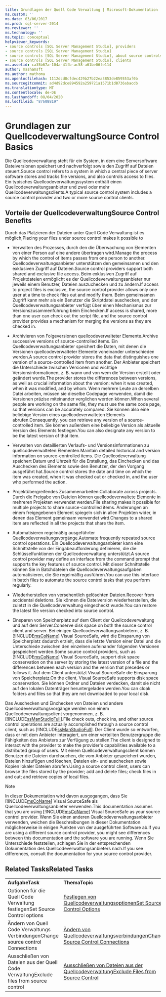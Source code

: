 ```yaml
---
title: Grundlagen der Quell Code Verwaltung | Microsoft-Dokumentation
ms.custom: ''
ms.date: 03/06/2017
ms.prod: sql-server-2014
ms.reviewer: ''
ms.technology: ''
ms.topic: conceptual
helpviewer_keywords:
- source controls [SQL Server Management Studio], providers
- source controls [SQL Server Management Studio]
- source controls [SQL Server Management Studio], about source controls
- source controls [SQL Server Management Studio], clients
ms.assetid: ca35b67a-104a-41fb-ac58-a61be06fe114
author: mashamsft
ms.author: mathoma
ms.openlocfilehash: 1112dcd8cfdec429b27b22ea3853de859553af0b
ms.sourcegitcommit: ad4d92dce894592a259721a1571b1d8736abacdb
ms.translationtype: MT
ms.contentlocale: de-DE
ms.lasthandoff: 08/04/2020
ms.locfileid: "87608819"
---
```

# <a name="source-control-basics"></a><span data-ttu-id="d7fad-102">Grundlagen zur Quellcodeverwaltung</span><span class="sxs-lookup"><span data-stu-id="d7fad-102">Source Control Basics</span></span>
  <span data-ttu-id="d7fad-103">Die Quellcodeverwaltung steht für ein System, in dem eine Serversoftware Dateiversionen speichert und nachverfolgt sowie den Zugriff auf Dateien steuert.</span><span class="sxs-lookup"><span data-stu-id="d7fad-103">Source control refers to a system in which a central piece of server software stores and tracks file versions, and also controls access to files.</span></span> <span data-ttu-id="d7fad-104">Ein typisches Quellcodeverwaltungssystem enthält einen Quellcodeverwaltungsanbieter und zwei oder mehr Quellcodeverwaltungsclients.</span><span class="sxs-lookup"><span data-stu-id="d7fad-104">A typical source control system includes a source control provider and two or more source control clients.</span></span>  
  
## <a name="source-control-benefits"></a><span data-ttu-id="d7fad-105">Vorteile der Quellcodeverwaltung</span><span class="sxs-lookup"><span data-stu-id="d7fad-105">Source Control Benefits</span></span>  
 <span data-ttu-id="d7fad-106">Durch das Platzieren der Dateien unter Quell Code Verwaltung ist es möglich,</span><span class="sxs-lookup"><span data-stu-id="d7fad-106">Placing your files under source control makes it possible to</span></span>  
  
-   <span data-ttu-id="d7fad-107">Verwalten des Prozesses, durch den die Überwachung von Elementen von einer Person auf eine andere übertragen wird.</span><span class="sxs-lookup"><span data-stu-id="d7fad-107">Manage the process by which the control of items passes from one person to another.</span></span> <span data-ttu-id="d7fad-108">Quellcodeverwaltungsanbieter unterstützen den gemeinsamen und den exklusiven Zugriff auf Dateien.</span><span class="sxs-lookup"><span data-stu-id="d7fad-108">Source control providers support both shared and exclusive file access.</span></span> <span data-ttu-id="d7fad-109">Beim exklusiven Zugriff auf Projektdateien ermöglicht es der Quellcodeverwaltungsanbieter nur jeweils einem Benutzer, Dateien auszuchecken und zu ändern.</span><span class="sxs-lookup"><span data-stu-id="d7fad-109">If access to project files is exclusive, the source control provider allows only one user at a time to check files out and modify them.</span></span> <span data-ttu-id="d7fad-110">Beim gemeinsamen Zugriff kann mehr als ein Benutzer die Skriptdatei auschecken, und der Quellcodeverwaltungsanbieter verfügt über einen Mechanismus zur Versionszusammenführung beim Einchecken.</span><span class="sxs-lookup"><span data-stu-id="d7fad-110">If access is shared, more than one user can check out the script file, and the source control provider provides a mechanism for merging the versions as they are checked in.</span></span>  
  
-   <span data-ttu-id="d7fad-111">Archivieren von Folgeversionen quellcodeverwalteter Elemente.</span><span class="sxs-lookup"><span data-stu-id="d7fad-111">Archive successive versions of source-controlled items.</span></span> <span data-ttu-id="d7fad-112">Ein Quellcodeverwaltungsanbieter speichert die Daten, mit denen die Versionen quellcodeverwalteter Elemente voneinander unterschieden werden.</span><span class="sxs-lookup"><span data-stu-id="d7fad-112">A source control provider stores the data that distinguishes one version of a source-controlled item from another.</span></span> <span data-ttu-id="d7fad-113">Der Anbieter speichert die Unterschiede zwischen Versionen und wichtige Versionsinformationen, z. B. wann und von wem die Version erstellt oder geändert wurde.</span><span class="sxs-lookup"><span data-stu-id="d7fad-113">The provider stores the differences between versions, as well as crucial information about the version: when it was created, when it was modified, and by whom.</span></span> <span data-ttu-id="d7fad-114">Wenn mehrere Leute an derselben Datei arbeiten, müssen sie dieselbe Codepage verwenden, damit die Versionen präzise miteinander verglichen werden können.</span><span class="sxs-lookup"><span data-stu-id="d7fad-114">When several people are working on the same file, they must use the same code page, so that versions can be accurately compared.</span></span> <span data-ttu-id="d7fad-115">Sie können also eine beliebige Version eines quellcodeverwalteten Elements abrufen.</span><span class="sxs-lookup"><span data-stu-id="d7fad-115">Consequently, you can retrieve any version of a source-controlled item.</span></span> <span data-ttu-id="d7fad-116">Sie können außerdem eine beliebige Version als aktuelle Version des Elements festlegen.</span><span class="sxs-lookup"><span data-stu-id="d7fad-116">You can also designate any version to be the latest version of that item.</span></span>  
  
-   <span data-ttu-id="d7fad-117">Verwalten von detaillierten Verlaufs- und Versionsinformationen zu quellcodeverwalteten Elementen.</span><span class="sxs-lookup"><span data-stu-id="d7fad-117">Maintain detailed historical and version information on source-controlled items.</span></span> <span data-ttu-id="d7fad-118">Die Quellcodeverwaltung speichert Datum und Uhrzeit für die Erstellung, das Einchecken und das Auschecken des Elements sowie den Benutzer, der den Vorgang ausgeführt hat.</span><span class="sxs-lookup"><span data-stu-id="d7fad-118">Source control stores the date and time on which the item was created, when it was checked out or checked in, and the user who performed the action.</span></span>  
  
-   <span data-ttu-id="d7fad-119">Projektübergreifendes Zusammenarbeiten.</span><span class="sxs-lookup"><span data-stu-id="d7fad-119">Collaborate across projects.</span></span> <span data-ttu-id="d7fad-120">Durch die Freigabe von Dateien können quellcodeverwaltete Elemente in mehreren Projekten verwendet werden.</span><span class="sxs-lookup"><span data-stu-id="d7fad-120">File sharing makes it possible for multiple projects to share source-controlled items.</span></span> <span data-ttu-id="d7fad-121">Änderungen an einem freigegebenen Element spiegeln sich in allen Projekten wider, in denen das Element gemeinsam verwendet wird.</span><span class="sxs-lookup"><span data-stu-id="d7fad-121">Changes to a shared item are reflected in all the projects that share the item.</span></span>  
  
-   <span data-ttu-id="d7fad-122">Automatisieren regelmäßig ausgeführter Quellcodeverwaltungsvorgänge.</span><span class="sxs-lookup"><span data-stu-id="d7fad-122">Automate frequently repeated source control operations.</span></span> <span data-ttu-id="d7fad-123">Ein Quellcodeverwaltungsanbieter kann eine Schnittstelle von der Eingabeaufforderung definieren, die die Schlüsselfunktionen der Quellcodeverwaltung unterstützt.</span><span class="sxs-lookup"><span data-stu-id="d7fad-123">A source control provider may define an interface from the command prompt that supports the key features of source control.</span></span> <span data-ttu-id="d7fad-124">Mit dieser Schnittstelle können Sie in Batchdateien die Quellcodeverwaltungsaufgaben automatisieren, die Sie regelmäßig ausführen.</span><span class="sxs-lookup"><span data-stu-id="d7fad-124">You can use this interface in batch files to automate the source control tasks that you perform regularly.</span></span>  
  
-   <span data-ttu-id="d7fad-125">Wiederherstellen von versehentlich gelöschten Dateien.</span><span class="sxs-lookup"><span data-stu-id="d7fad-125">Recover from accidental deletions.</span></span> <span data-ttu-id="d7fad-126">Sie können die Dateiversion wiederherstellen, die zuletzt in die Quellcodeverwaltung eingecheckt wurde.</span><span class="sxs-lookup"><span data-stu-id="d7fad-126">You can restore the latest file version checked into source control.</span></span>  
  
-   <span data-ttu-id="d7fad-127">Einsparen von Speicherplatz auf dem Client der Quellcodeverwaltung und auf dem Server.</span><span class="sxs-lookup"><span data-stu-id="d7fad-127">Conserve disk space on both the source control client and server.</span></span> <span data-ttu-id="d7fad-128">Bei einigen Quellcodeverwaltungsanbietern, z. B. [!INCLUDE[msCoName](../includes/msconame-md.md)] Visual SourceSafe, wird die Einsparung von Speicherplatz dadurch erzielt, dass die letzte Version einer Datei und die Unterschiede zwischen den einzelnen aufeinander folgenden Versionen gespeichert werden.</span><span class="sxs-lookup"><span data-stu-id="d7fad-128">Some source control providers, such as [!INCLUDE[msCoName](../includes/msconame-md.md)] Visual SourceSafe, support disk space conservation on the server by storing the latest version of a file and the differences between each version and the version that precedes or follows it.</span></span> <span data-ttu-id="d7fad-129">Auf dem Client unterstützt Visual SourceSafe die Einsparung von Speicherplatz.</span><span class="sxs-lookup"><span data-stu-id="d7fad-129">On the client, Visual SourceSafe supports disk space conservation.</span></span> <span data-ttu-id="d7fad-130">Sie können Ordner und Dateien verdecken, damit sie nicht auf den lokalen Datenträger heruntergeladen werden.</span><span class="sxs-lookup"><span data-stu-id="d7fad-130">You can cloak folders and files so that they are not downloaded to your local disk.</span></span>  
  
 <span data-ttu-id="d7fad-131">Das Auschecken und Einchecken von Dateien und andere Quellcodeverwaltungsvorgänge werden von einem Quellcodeverwaltungsclient vorgenommen, z. B. [!INCLUDE[ssManStudioFull](../includes/ssmanstudiofull-md.md)].</span><span class="sxs-lookup"><span data-stu-id="d7fad-131">File check outs, check ins, and other source control operations are actually accomplished through a source control client, such as [!INCLUDE[ssManStudioFull](../includes/ssmanstudiofull-md.md)].</span></span> <span data-ttu-id="d7fad-132">Der Client wurde so entworfen, dass er mit dem Anbieter interagiert, um einer verteilten Benutzergruppe die Fähigkeiten des Anbieters zur Verfügung zu stellen.</span><span class="sxs-lookup"><span data-stu-id="d7fad-132">The client is designed to interact with the provider to make the provider's capabilities available to a distributed group of users.</span></span> <span data-ttu-id="d7fad-133">Mit einem Quellcodeverwaltungsclient können Benutzer die Dateien durchsuchen, die vom Anbieter gespeichert wurden, Dateien hinzufügen und löschen, Dateien ein- und auschecken sowie Kopien lokaler Dateien abrufen.</span><span class="sxs-lookup"><span data-stu-id="d7fad-133">Using a source control client, users can browse the files stored by the provider; add and delete files; check files in and out; and retrieve copies of local files.</span></span>  
  
> [!NOTE]  
>  <span data-ttu-id="d7fad-134">In dieser Dokumentation wird davon ausgegangen, dass Sie [!INCLUDE[msCoName](../includes/msconame-md.md)] Visual SourceSafe als Quellcodeverwaltungsanbieter verwenden.</span><span class="sxs-lookup"><span data-stu-id="d7fad-134">This documentation assumes that you are using [!INCLUDE[msCoName](../includes/msconame-md.md)] Visual SourceSafe as your source control provider.</span></span> <span data-ttu-id="d7fad-135">Wenn Sie einen anderen Quellcodeverwaltungsanbieter verwenden, weichen die Beschreibungen in dieser Dokumentation möglicherweise in einigen Punkten von der ausgeführten Software ab.</span><span class="sxs-lookup"><span data-stu-id="d7fad-135">If you are using a different source control provider, you might see differences between this documentation and the software you are running.</span></span> <span data-ttu-id="d7fad-136">Wenn Sie Unterschiede feststellen, schlagen Sie in der entsprechenden Dokumentation des Quellcodeverwaltungsanbieters nach.</span><span class="sxs-lookup"><span data-stu-id="d7fad-136">If you see differences, consult the documentation for your source control provider.</span></span>  
  
## <a name="related-tasks"></a><span data-ttu-id="d7fad-137">Related Tasks</span><span class="sxs-lookup"><span data-stu-id="d7fad-137">Related Tasks</span></span>  
  
|||  
|-|-|  
|<span data-ttu-id="d7fad-138">**Aufgabe**</span><span class="sxs-lookup"><span data-stu-id="d7fad-138">**Task**</span></span>|<span data-ttu-id="d7fad-139">**Thema**</span><span class="sxs-lookup"><span data-stu-id="d7fad-139">**Topic**</span></span>|  
|<span data-ttu-id="d7fad-140">Optionen für die Quell Code Verwaltung festlegen</span><span class="sxs-lookup"><span data-stu-id="d7fad-140">Set Source Control options</span></span>|[<span data-ttu-id="d7fad-141">Festlegen von Quellcodeverwaltungsoptionen</span><span class="sxs-lookup"><span data-stu-id="d7fad-141">Set Source Control Options</span></span>](../../2014/database-engine/set-source-control-options.md)|  
|<span data-ttu-id="d7fad-142">Ändern von Quell Code Verwaltungs Verbindungen</span><span class="sxs-lookup"><span data-stu-id="d7fad-142">Change source control Connections</span></span>|[<span data-ttu-id="d7fad-143">Ändern von Quellcodeverwaltungsverbindungen</span><span class="sxs-lookup"><span data-stu-id="d7fad-143">Change Source Control Connections</span></span>](../../2014/database-engine/change-source-control-connections.md)|  
|<span data-ttu-id="d7fad-144">Ausschließen von Dateien aus der Quell Code Verwaltung</span><span class="sxs-lookup"><span data-stu-id="d7fad-144">Exclude files from source control</span></span>|[<span data-ttu-id="d7fad-145">Ausschließen von Dateien aus der Quellcodeverwaltung</span><span class="sxs-lookup"><span data-stu-id="d7fad-145">Exclude Files from Source Control</span></span>](../../2014/database-engine/exclude-files-from-source-control.md)|  
  
  
